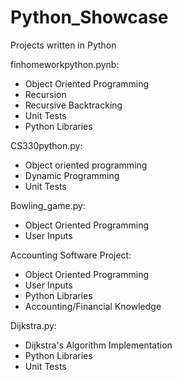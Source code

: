 # Python_Showcase
Projects written in Python

finhomeworkpython.pynb: 
- Object Oriented Programming
- Recursion
- Recursive Backtracking
- Unit Tests
- Python Libraries

CS330python.py:
- Object oriented programming
- Dynamic Programming
- Unit Tests

Bowling_game.py:
- Object Oriented Programming
- User Inputs

Accounting Software Project:
- Object Oriented Programming
- User Inputs
- Python Libraries
- Accounting/Financial Knowledge

Dijkstra.py:
- Dijkstra's Algorithm Implementation
- Python Libraries
- Unit Tests
